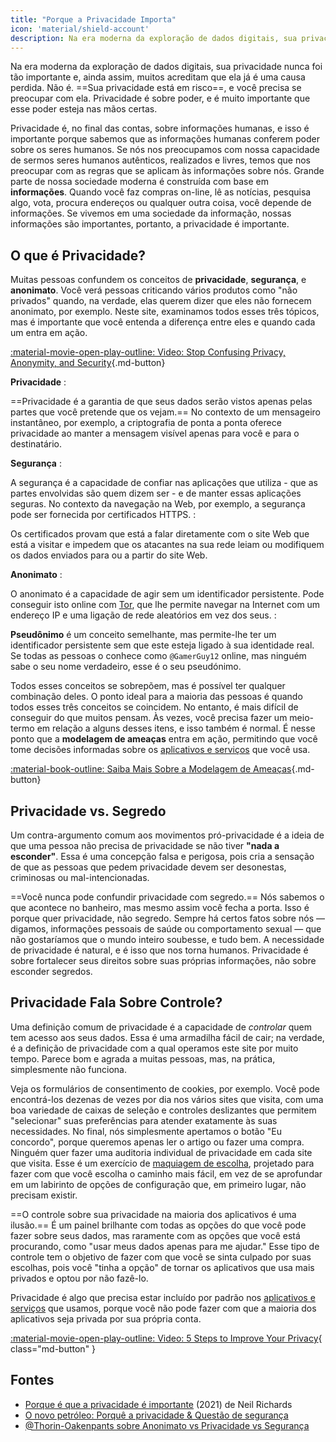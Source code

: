 ```yaml
---
title: "Porque a Privacidade Importa"
icon: 'material/shield-account'
description: Na era moderna da exploração de dados digitais, sua privacidade nunca foi tão importante e, ainda assim, muitos acreditam que ela já é uma causa perdida. Não é.
---
```


Na era moderna da exploração de dados digitais, sua privacidade nunca foi tão importante e, ainda assim, muitos acreditam que ela já é uma causa perdida. Não é. ==Sua privacidade está em risco==, e você precisa se preocupar com ela. Privacidade é sobre poder, e é muito importante que esse poder esteja nas mãos certas.

Privacidade é, no final das contas, sobre informações humanas, e isso é importante porque sabemos que as informações humanas conferem poder sobre os seres humanos. Se nós nos preocupamos com nossa capacidade de sermos seres humanos autênticos, realizados e livres, temos que nos preocupar com as regras que se aplicam às informações sobre nós. Grande parte de nossa sociedade moderna é construída com base em **informações**. Quando você faz compras on-line, lê as notícias, pesquisa algo, vota, procura endereços ou qualquer outra coisa, você depende de informações. Se vivemos em uma sociedade da informação, nossas informações são importantes, portanto, a privacidade é importante.

## O que é Privacidade?

Muitas pessoas confundem os conceitos de **privacidade**, **segurança**, e **anonimato**. Você verá pessoas criticando vários produtos como "não privados" quando, na verdade, elas querem dizer que eles não fornecem anonimato, por exemplo. Neste site, examinamos todos esses três tópicos, mas é importante que você entenda a diferença entre eles e quando cada um entra em ação.

[:material-movie-open-play-outline: Video: Stop Confusing Privacy, Anonymity, and Security](https://www.privacyguides.org/videos/2025/03/14/stop-confusing-privacy-anonymity-and-security ""){.md-button}

<!-- markdownlint-disable-next-line -->
**Privacidade**
:

==Privacidade é a garantia de que seus dados serão vistos apenas pelas partes que você pretende que os vejam.== No contexto de um mensageiro instantâneo, por exemplo, a criptografia de ponta a ponta oferece privacidade ao manter a mensagem visível apenas para você e para o destinatário.

<!-- markdownlint-disable-next-line -->
**Segurança**
:

A segurança é a capacidade de confiar nas aplicações que utiliza - que as partes envolvidas são quem dizem ser - e de manter essas aplicações seguras. No contexto da navegação na Web, por exemplo, a segurança pode ser fornecida por certificados HTTPS.
:

Os certificados provam que está a falar diretamente com o site Web que está a visitar e impedem que os atacantes na sua rede leiam ou modifiquem os dados enviados para ou a partir do site Web.

<!-- markdownlint-disable-next-line -->
**Anonimato**
:

O anonimato é a capacidade de agir sem um identificador persistente. Pode conseguir isto online com [Tor](../tor.md), que lhe permite navegar na Internet com um endereço IP e uma ligação de rede aleatórios em vez dos seus.
:

**Pseudônimo** é um conceito semelhante, mas permite-lhe ter um identificador persistente sem que este esteja ligado à sua identidade real. Se todas as pessoas o conhece como `@GamerGuy12` online, mas ninguém sabe o seu nome verdadeiro, esse é o seu pseudónimo.

Todos esses conceitos se sobrepõem, mas é possível ter qualquer combinação deles. O ponto ideal para a maioria das pessoas é quando todos esses três conceitos se coincidem. No entanto, é mais difícil de conseguir do que muitos pensam. Às vezes, você precisa fazer um meio-termo em relação a alguns desses itens, e isso também é normal. É nesse ponto que a **modelagem de ameaças** entra em ação, permitindo que você tome decisões informadas sobre os [aplicativos e serviços](../tools.md) que você usa.

[:material-book-outline: Saiba Mais Sobre a Modelagem de Ameaças](threat-modeling.md ""){.md-button}

## Privacidade vs. Segredo

Um contra-argumento comum aos movimentos pró-privacidade é a ideia de que uma pessoa não precisa de privacidade se não tiver **"nada a esconder"**. Essa é uma concepção falsa e perigosa, pois cria a sensação de que as pessoas que pedem privacidade devem ser desonestas, criminosas ou mal-intencionadas.

==Você nunca pode confundir privacidade com segredo.== Nós sabemos o que acontece no banheiro, mas mesmo assim você fecha a porta. Isso é porque quer privacidade, não segredo. Sempre há certos fatos sobre nós — digamos, informações pessoais de saúde ou comportamento sexual — que não gostaríamos que o mundo inteiro soubesse, e tudo bem. A necessidade de privacidade é natural, e é isso que nos torna humanos. Privacidade é sobre fortalecer seus direitos sobre suas próprias informações, não sobre esconder segredos.

## Privacidade Fala Sobre Controle?

Uma definição comum de privacidade é a capacidade de *controlar* quem tem acesso aos seus dados. Essa é uma armadilha fácil de cair; na verdade, é a definição de privacidade com a qual operamos este site por muito tempo. Parece bom e agrada a muitas pessoas, mas, na prática, simplesmente não funciona.

Veja os formulários de consentimento de cookies, por exemplo. Você pode encontrá-los dezenas de vezes por dia nos vários sites que visita, com uma boa variedade de caixas de seleção e controles deslizantes que permitem "selecionar" suas preferências para atender exatamente às suas necessidades. No final, nós simplesmente apertamos o botão "Eu concordo", porque queremos apenas ler o artigo ou fazer uma compra. Ninguém quer fazer uma auditoria individual de privacidade em cada site que visita. Esse é um exercício de [maquiagem de escolha](https://en.wikipedia.org/wiki/Choice_architecture), projetado para fazer com que você escolha o caminho mais fácil, em vez de se aprofundar em um labirinto de opções de configuração que, em primeiro lugar, não precisam existir.

==O controle sobre sua privacidade na maioria dos aplicativos é uma ilusão.== É um painel brilhante com todas as opções do que você pode fazer sobre seus dados, mas raramente com as opções que você está procurando, como "usar meus dados apenas para me ajudar." Esse tipo de controle tem o objetivo de fazer com que você se sinta culpado por suas escolhas, pois você "tinha a opção" de tornar os aplicativos que usa mais privados e optou por não fazê-lo.

Privacidade é algo que precisa estar incluído por padrão nos [aplicativos e serviços](../tools.md) que usamos, porque você não pode fazer com que a maioria dos aplicativos seja privada por sua própria conta.

[:material-movie-open-play-outline: Video: 5 Steps to Improve Your Privacy](https://www.privacyguides.org/videos/2025/02/14/5-easy-steps-to-protect-yourself-online){ class="md-button" }

## Fontes

- [Porque é que a privacidade é importante](https://amazon.com/dp/0190939044) (2021) de Neil Richards
- [O novo petróleo: Porquê a privacidade & Questão de segurança](https://thenewoil.org/en/guides/prologue/why)
- [@Thorin-Oakenpants sobre Anonimato vs Privacidade vs Segurança](https://code.privacyguides.dev/privacyguides/privacytools.io/issues/1760#issuecomment-10452)
